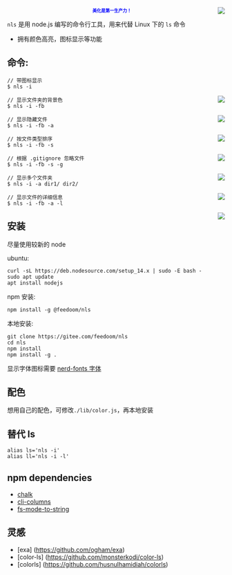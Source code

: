 <div align="center">

</div>
<img src="https://s3.ax1x.com/2021/01/29/yCvBIU.png" div align=right />
  
<div align='center'><b><font size=1 color='blue'>美化是第一生产力！</font></b></div> 


`nls` 是用 node.js 编写的命令行工具，用来代替 Linux 下的 `ls` 命令

* 拥有颜色高亮，图标显示等功能  

## 命令:
```shell
// 带图标显示
$ nls -i
```
<img src="https://s3.ax1x.com/2021/01/29/yCv0aT.png" div align=right />

```shell
// 显示文件夹的背景色
$ nls -i -fb
```
<img src="https://s3.ax1x.com/2021/01/29/yCvsG4.png" div align=right />

```shell
// 显示隐藏文件
$ nls -i -fb -a
```
<img src="https://s3.ax1x.com/2021/01/29/yCvriF.png" div align=right />

```shell
// 按文件类型排序
$ nls -i -fb -s
```
<img src="https://s3.ax1x.com/2021/02/03/yM5PZd.png" div align=right />

```shell
// 根据 .gitignore 忽略文件
$ nls -i -fb -s -g
```
<img src="https://s3.ax1x.com/2021/02/05/y8AbkD.png" div align=right />

```shell
// 显示多个文件夹
$ nls -i -a dir1/ dir2/
```
<img src="https://s3.ax1x.com/2021/01/29/yCvyRJ.png" div align=right />

```shell
// 显示文件的详细信息
$ nls -i -fb -a -l
```
<img src="https://s3.ax1x.com/2021/01/29/yCv6z9.png" div align=right />

  
## 安装
尽量使用较新的 node

ubuntu:
```
curl -sL https://deb.nodesource.com/setup_14.x | sudo -E bash -
sudo apt update
apt install nodejs
```

npm 安装:
```
npm install -g @feedoom/nls
```

本地安装:
```
git clone https://gitee.com/feedoom/nls
cd nls
npm install
npm install -g .
```

显示字体图标需要 [nerd-fonts 字体](https://github.com/ryanoasis/nerd-fonts)

## 配色
想用自己的配色，可修改`./lib/color.js`，再本地安装

## 替代 ls
```
alias ls='nls -i'
alias ll='nls -i -l'
```

## npm dependencies
* [chalk](https://github.com/chalk/chalk)
* [cli-columns](https://github.com/shannonmoeller/cli-columns)
* [fs-mode-to-string](https://github.com/AndreasPizsa/fs-mode-to-string)

## 灵感
* [exa] (https://github.com/ogham/exa)
* [color-ls] (https://github.com/monsterkodi/color-ls)
* [colorls] (https://github.com/husnulhamidiah/colorls)
